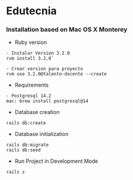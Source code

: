 # Edutecnia
### Installation based on Mac OS X Monterey

* Ruby version
```
- Instalar Version 3.2.0
rvm install 3.2.0`

- Crear version para proyecto
rvm use 3.2.0@talento-docente --create
```    

* Requirements
````
- Postgresql 14.2
mac: brew install postgresql@14
````

* Database creation
```
rails db:create
```

* Database initialization
```
rails db:migrate
rails db:seed
```

* Run Project in Development Mode
```
rails s
```


